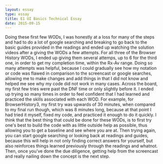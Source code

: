 ```yaml
---
layout: essay
type: essay
title: E1 UI Basics Technical Essay
date: 2015-09-15
---
```

Doing these first few WODs, I was honestly at a loss for many of the steps and had to do a lot of google searching and breaking to go back to the basic guides provided in the readings and ended up watching the solution videos after a giving the WODs a few attempts. For all three of the Browser History WODs, I ended up giving them several attemps, up to 6 for the third one, in order to get my completion time, within the Rx-Av range. Doing so many attempts was helpful, because I could gradually see how my notation or code was flawed in comparison to the screencast or google searches, allowing me to make changes and add things in that I did not know and helped me see why my code did not work in many cases. 
Across the board, my first few tries were past the DNF time or only slightly before it. I ended up trying so many times in order to feel confident that I had learned and practiced the skills associated with each WOD. For example, for BrowserHistory3, my first try was upwards of 30 minutes, when compared to my final run though, which was 8 minutes long, because at that point I had tried it myself, fixed my code, and practiced it enough to do it quickly. 
I think that the best thing that could be done for these WODs, is to first try one's best to build the code with as little outside help as possible, thus allowing you to get a baseline and see where you are at. Then trying again, you can start google searching or looking back at readings and guides, because this will help in not only finding correct answers for yourself, but also reinforces things learned previously through the readings and whatnot. Then, once you've done the due diligence, getting help from the screencast and really nailing down the concept is the next step. 
